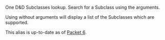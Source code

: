 One D&D Subclasses lookup. Search for a Subclass using the arguments.

Using without arguments will display a list of the Subclasses which are supported.

This alias is up-to-date as of [Packet 6](https://www.dndbeyond.com/sources/ua/ph-playtest-6).